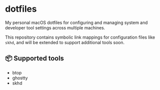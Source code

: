 # dotfiles

My personal macOS dotfiles for configuring and managing system and developer tool settings across multiple machines.

This repository contains symbolic link mappings for configuration files like `skhd`, and will be extended to support additional tools soon.

## 📦 Supported tools

- btop
- ghostty
- skhd
